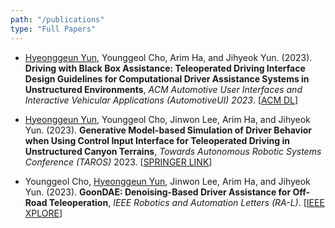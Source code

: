 ```yaml
---
path: "/publications"
type: "Full Papers"
---
```


- <u>Hyeonggeun Yun</u>, Younggeol Cho, Arim Ha, and Jihyeok Yun. (2023). **Driving with Black Box Assistance: Teleoperated Driving Interface Design Guidelines for Computational Driver Assistance Systems in Unstructured Environments**, *ACM Automotive User Interfaces and Interactive Vehicular Applications (AutomotiveUI) 2023*. [[ACM DL](https://dl.acm.org/doi/fullHtml/10.1145/3580585.3607169)]

- <u>Hyeonggeun Yun</u>, Younggeol Cho, Jinwon Lee, Arim Ha, and Jihyeok Yun. (2023). **Generative Model-based Simulation of Driver Behavior when Using Control Input Interface for Teleoperated Driving in Unstructured Canyon Terrains**, *Towards Autonomous Robotic Systems Conference (TAROS)* 2023. [[SPRINGER LINK](https://link.springer.com/chapter/10.1007/978-3-031-43360-3_39)]

- Younggeol Cho, <u>Hyeonggeun Yun</u>, Jinwon Lee, Arim Ha, and Jihyeok Yun. (2023). **GoonDAE: Denoising-Based Driver Assistance for Off-Road Teleoperation**, *IEEE Robotics and Automation Letters (RA-L)*. [[IEEE XPLORE](https://ieeexplore.ieee.org/document/10054527)]
